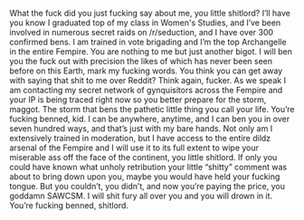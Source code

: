 What the fuck did you just fucking say about me, you little shitlord? I’ll have you know I graduated top of my class in Women's Studies, and I’ve been involved in numerous secret raids on /r/seduction, and I have over 300 confirmed bens. I am trained in vote brigading and I’m the top Archangelle in the entire Fempire. You are nothing to me but just another bigot. I will ben you the fuck out with precision the likes of which has never been seen before on this Earth, mark my fucking words. You think you can get away with saying that shit to me over Reddit? Think again, fucker. As we speak I am contacting my secret network of gynquisitors across the Fempire and your IP is being traced right now so you better prepare for the storm, maggot. The storm that bens the pathetic little thing you call your life. You’re fucking benned, kid. I can be anywhere, anytime, and I can ben you in over seven hundred ways, and that’s just with my bare hands. Not only am I extensively trained in moderation, but I have access to the entire dildz arsenal of the Fempire and I will use it to its full extent to wipe your miserable ass off the face of the continent, you little shitlord. If only you could have known what unholy retribution your little “shitty” comment was about to bring down upon you, maybe you would have held your fucking tongue. But you couldn’t, you didn’t, and now you’re paying the price, you goddamn SAWCSM. I will shit fury all over you and you will drown in it. You’re fucking benned, shitlord.
